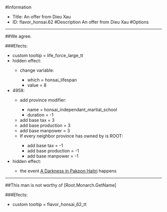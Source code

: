 #Information
 - Title: An offer from Dieu Xau
 - ID: flavor_honsai.62
#Description
An offer from Dieu Xau
#Options

___
##We agree.

###Efects:<ul><li>custom tooltip = life_force_large_tt</li><li>hidden effect:</li><ul><li>change variable:</li><ul><li>which = honsai_lifespan</li><li>value = 8</li></ul></ul><li>4958:</li><ul><li>add province modifier:</li><ul><li>name = honsai_independant_martial_school</li><li>duration = -1</li></ul><li>add base tax = 3</li><li>add base production = 3</li><li>add base manpower = 3</li><li>If every neighbor province has owned by is ROOT:</li><ul><li>add base tax = -1</li><li>add base production = -1</li><li>add base manpower = -1</li></ul></ul><li>hidden effect:</li><ul><li>the event [A Darkness in Pakpon Haitri](../events/a_darkness_in_pakpon_haitri.md) happens</li></ul></ul>

___
##This man is not worthy of [Root.Monarch.GetName]

###Efects:<ul><li>custom tooltip = flavor_honsai_62_tt</li></ul>
